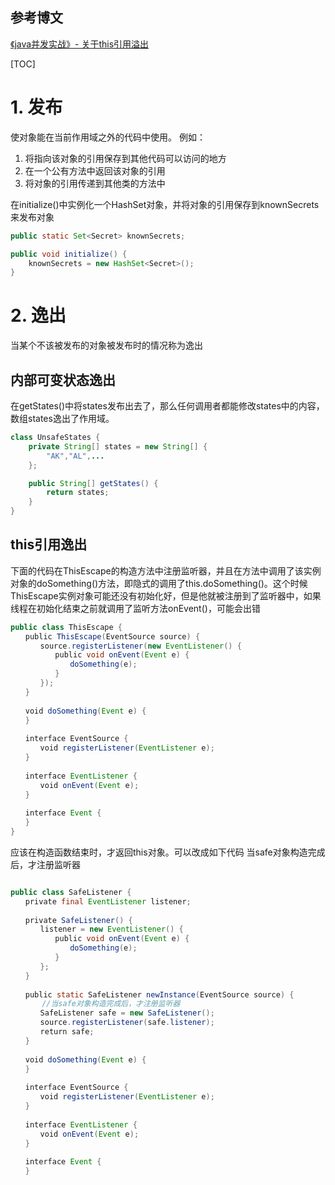 ## 参考博文
[《java并发实战》- 关于this引用溢出](https://blog.csdn.net/qq_31391283/article/details/79155391)



[TOC]


# 1. 发布
使对象能在当前作用域之外的代码中使用。
例如：
1. 将指向该对象的引用保存到其他代码可以访问的地方
2. 在一个公有方法中返回该对象的引用
3. 将对象的引用传递到其他类的方法中

在initialize()中实例化一个HashSet对象，并将对象的引用保存到knownSecrets来发布对象
```java
public static Set<Secret> knownSecrets;

public void initialize() {
    knownSecrets = new HashSet<Secret>();
}
```


# 2. 逸出
当某个不该被发布的对象被发布时的情况称为逸出

## 内部可变状态逸出
在getStates()中将states发布出去了，那么任何调用者都能修改states中的内容，数组states逸出了作用域。
```java
class UnsafeStates {
    private String[] states = new String[] {
        "AK","AL",...
    };

    public String[] getStates() {
        return states;
    }
}
```

## this引用逸出
下面的代码在ThisEscape的构造方法中注册监听器，并且在方法中调用了该实例对象的doSomething()方法，即隐式的调用了this.doSomething()。这个时候ThisEscape实例对象可能还没有初始化好，但是他就被注册到了监听器中，如果线程在初始化结束之前就调用了监听方法onEvent()，可能会出错
```java
public class ThisEscape {
　　public ThisEscape(EventSource source) {
　　　　source.registerListener(new EventListener() {
　　　　　　public void onEvent(Event e) {
　　　　　　　　doSomething(e);
　　　　　　}
　　　　});
　　}
 
　　void doSomething(Event e) {
　　}
 
　　interface EventSource {
　　　　void registerListener(EventListener e);
　　}
 
　　interface EventListener {
　　　　void onEvent(Event e);
　　}
 
　　interface Event {
　　}
}
```
应该在构造函数结束时，才返回this对象。可以改成如下代码
当safe对象构造完成后，才注册监听器
```java

public class SafeListener {
　　private final EventListener listener;
 
　　private SafeListener() {
　　　　listener = new EventListener() {
　　　　　　public void onEvent(Event e) {
　　　　　　　　doSomething(e);
　　　　　　}
　　　　};
　　}
 
　　public static SafeListener newInstance(EventSource source) {
       //当safe对象构造完成后，才注册监听器
　　　　SafeListener safe = new SafeListener();
　　　　source.registerListener(safe.listener);
　　　　return safe;
　　}
 
　　void doSomething(Event e) {
　　}
 
　　interface EventSource {
　　　　void registerListener(EventListener e);
　　}
 
　　interface EventListener {
　　　　void onEvent(Event e);
　　}
 
　　interface Event {
　　}

```